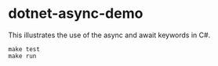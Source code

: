 # dotnet-async-demo

This illustrates the use of the async and await keywords in C#.

```
make test
make run
```
